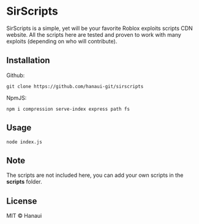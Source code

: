 # SirScripts
SirScripts is a simple, yet will be your favorite Roblox exploits scripts CDN website. All the scripts here are tested and proven to work with many exploits (depending on who will contribute).

## Installation
Github:
```
git clone https://github.com/hanaui-git/sirscripts
```

NpmJS:
```
npm i compression serve-index express path fs
```

## Usage
```
node index.js
```

## Note
The scripts are not included here, you can add your own scripts in the **scripts** folder.

## License
MIT © Hanaui